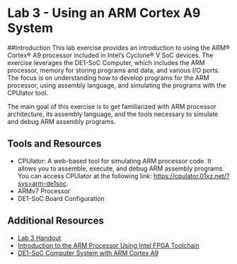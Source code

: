 # Lab 3 - Using an ARM Cortex A9 System

##Introduction
This lab exercise provides an introduction to using the ARM® Cortex® A9 processor included in Intel’s Cyclone® V SoC devices. The exercise leverages the DE1-SoC Computer, which includes the ARM processor, memory for storing programs and data, and various I/O ports. The focus is on understanding how to develop programs for the ARM processor, using assembly language, and simulating the programs with the CPUlator tool.

The main goal of this exercise is to get familiarized with ARM processor architecture, its assembly language, and the tools necessary to simulate and debug ARM assembly programs.

## Tools and Resources
- CPUlator: A web-based tool for simulating ARM processor code. It allows you to assemble, execute, and debug ARM assembly programs. You can access CPUlator at the following link: https://cpulator.01xz.net/?sys=arm-de1soc.
- ARMv7 Processor
- DE1-SoC Board Configuration

## Additional Resources
- [Lab 3 Handout](./Lab3_Handout.pdf)
- [Introduction to the ARM Processor Using Intel FPGA Toolchain](./ARM_A9_intro_intelfpga.pdf)
- [DE1-SoC Computer System with ARM Cortex A9](./DE1-SoC_Computer_ARM.pdf/)

